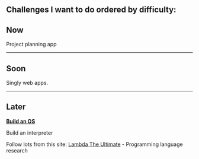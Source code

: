 ## Challenges I want to do ordered by difficulty:

## Now

Project planning app 

---

## Soon

Singly web apps.

---

## Later

[**Build an OS**](https://www.gitbook.com/book/samypesse/how-to-create-an-operating-system/details)

Build an interpreter

Follow lots from this site: [Lambda The Ultimate](http://lambda-the-ultimate.org/) - Programming language research


